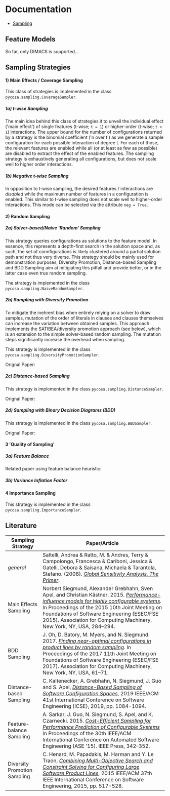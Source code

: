 # Documentation
* [Sampling](#sampling-strategies)


## Feature Models
So far, only DIMACS is supported...

## Sampling Strategies
#### 1) Main Effects / Coverage Sampling
This class of strategies is implemented in the class [`pycosa.sampling.CoverageSampler`](https://google.de).

##### 1a) t-wise Sampling
The main idea behind this class of strategies it to unveil the individual effect ('main effect') of single features (t-wise; `t = 1`) or higher-order (t-wise; `t > 1`) interactions. The upper bound for the number of configurations returned by a strategy is the binomial coefficient ('n over t') as we generate a sample configuration for each possible interaction of degree t. For each of those, the relevant features are enabled while all (or at least as few as possible) are disabled to extract the effect of the enabled features. The sampling strategy is exhaustively generating all configurations, but does not scale well to higher order interactions.

##### 1b) Negative t-wise Sampling
In opposition to t-wise sampling, the desired features / interactions are *disabled* while the maximum number of features in a configuration is enabled. This similar to t-wise sampling does not scale well to higher-order interactions. This mode can be selected via the attribute `neg = True`.

#### 2) Random Sampling
##### 2a) Solver-based/Naive 'Random' Sampling
This strategy queries configurations as solutions to the feature model. In essence, this represents a depth-first search in the solution space and, as such, the set of connfigurations is likely clustered around a partial solution path and not thus very diverse. This strategy should be mainly used for demonstration purposes, Diversity Promotion, Distance-based Sampling and BDD Sampling aim at mitigiating this pitfall and provide better, or in the latter case even true random sampling. 

The strategy is implemented in the class `pycosa.sampling.NaiveRandomSampler`.

##### 2b) Sampling with Diversity Promotion
To mitigate the inehrent bias when entirely relying on a solver to draw samples, mutation of the order of literals in clauses and clauses themselves can increase the variation between obtained samples. This approach implements the SATIBEA/diversity promotion approach (see below), which is an extension to the simple solver-based random sampling. The mutation steps significantly increase the overhead when sampling.

This strategy is implemented in the class `pycosa.sampling.DiversityPromotionSampler`.

Orignal Paper: 

##### 2c) Distance-based Sampling
This strategy is implemented in the class `pycosa.sampling.DistanceSampler`.

Orignal Paper: 

##### 2d) Sampling with Binary Decision Diagrams (BDD)
This strategy is implemented in the class `pycosa.sampling.BBDSampler`.

Orignal Paper: 

#### 3 'Quality of Sampling'
##### 3a) Feature Balance
Related paper using feature balance heuristic: 

##### 3b) Variance Inflation Factor

#### 4 Importance Sampling
This strategy is implemented in the class `pycosa.sampling.ImportanceSampler`.

## Literature
| Sampling Strategy        | Paper/Article           | 
| ------------- |-------------|
| _general_ | Saltelli, Andrea & Ratto, M. & Andres, Terry & Campolongo, Francesca & Cariboni, Jessica & Gatelli, Debora & Saisana, Michaela & Tarantola, Stefano. (2008). [_Global Sensitivity Analysis. The Primer_](http://www.andreasaltelli.eu/file/repository/A_Saltelli_Marco_Ratto_Terry_Andres_Francesca_Campolongo_Jessica_Cariboni_Debora_Gatelli_Michaela_Saisana_Stefano_Tarantola_Global_Sensitivity_Analysis_The_Primer_Wiley_Interscience_2008_.pdf).  |
| Main Effects Sampling | Norbert Siegmund, Alexander Grebhahn, Sven Apel, and Christian Kästner. 2015. [_Performance-influence models for highly configurable systems_](https://dl.acm.org/doi/10.1145/2786805.2786845). In Proceedings of the 2015 10th Joint Meeting on Foundations of Software Engineering (ESEC/FSE 2015). Association for Computing Machinery, New York, NY, USA, 284–294. |
| BDD Sampling | J. Oh, D. Batory, M. Myers, and N. Siegmund. 2017. [_Finding near-optimal configurations in product lines by random sampling_](https://doi.org/10.1145/3106237.3106273). In Proceedings of the 2017 11th Joint Meeting on Foundations of Software Engineering (ESEC/FSE 2017). Association for Computing Machinery, New York, NY, USA, 61–71. | 
| Distance-based Sampling | C. Kaltenecker, A. Grebhahn, N. Siegmund, J. Guo and S. Apel, [_Distance-Based Sampling of Software Configuration Spaces_](https://ieeexplore.ieee.org/abstract/document/8812049), 2019 IEEE/ACM 41st International Conference on Software Engineering (ICSE), 2019, pp. 1084-1094. |  
| Feature-balance Sampling | A. Sarkar, J. Guo, N. Siegmund, S. Apel, and K. Czarnecki. 2015. [_Cost-Efficient Sampling for Performance Prediction of Configurable Systems_](https://dl.acm.org/doi/10.1109/ASE.2015.45) In Proceedings of the 30th IEEE/ACM International Conference on Automated Software Engineering (ASE '15). IEEE Press, 342–352.  |  
| Diversity Promotion Sampling | C. Henard, M. Papadakis, M. Harman and Y. Le Traon, [_Combining Multi-Objective Search and Constraint Solving for Configuring Large Software Product Lines_](https://doi.org/10.1109/ICSE.2015.69), 2015 IEEE/ACM 37th IEEE International Conference on Software Engineering, 2015, pp. 517-528. |
